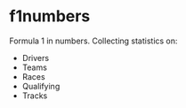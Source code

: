 # f1numbers
Formula 1 in numbers. Collecting statistics on:
* Drivers
* Teams
* Races
* Qualifying
* Tracks
